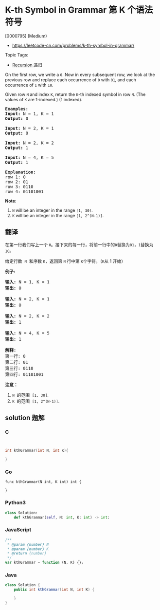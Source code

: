 # K-th Symbol in Grammar 第 K 个语法符号

[0000795] (Medium)

- https://leetcode-cn.com/problems/k-th-symbol-in-grammar/

Topic Tags:

- [Recursion 递归](https://leetcode-cn.com/tag/recursion/)

On the first row, we write a `0`. Now in every subsequent row, we look at the previous row and replace each occurrence of `0` with `01`, and each occurrence of `1` with `10`.

Given row `N` and index `K`, return the `K`\-th indexed symbol in row `N`. (The values of `K` are 1-indexed.) (1 indexed).

<pre><strong>Examples:</strong>
<strong>Input:</strong> N = 1, K = 1
<strong>Output:</strong> 0

<strong>Input:</strong> N = 2, K = 1
<strong>Output:</strong> 0

<strong>Input:</strong> N = 2, K = 2
<strong>Output:</strong> 1

<strong>Input:</strong> N = 4, K = 5
<strong>Output:</strong> 1

<strong>Explanation:</strong>
row 1: 0
row 2: 01
row 3: 0110
row 4: 01101001
</pre>

**Note:**

1.  `N` will be an integer in the range `[1, 30]`.
2.  `K` will be an integer in the range `[1, 2^(N-1)]`.

## 翻译

在第一行我们写上一个 `0`。接下来的每一行，将前一行中的`0`替换为`01`，`1`替换为`10`。

给定行数  `N`  和序数 `K`，返回第 `N` 行中第 `K`个字符。（`K`从 1 开始）

**例子:**

<pre><strong>输入:</strong> N = 1, K = 1
<strong>输出:</strong> 0

<strong>输入:</strong> N = 2, K = 1
<strong>输出:</strong> 0

<strong>输入:</strong> N = 2, K = 2
<strong>输出:</strong> 1

<strong>输入:</strong> N = 4, K = 5
<strong>输出:</strong> 1

<strong>解释:</strong>
第一行: 0
第二行: 01
第三行: 0110
第四行: 01101001
</pre>

**注意：**

1.  `N`  的范围  `[1, 30]`.
2.  `K`  的范围  `[1, 2^(N-1)]`.

## solution 题解

### C

```c


int kthGrammar(int N, int K){

}


```

### Go

```golang
func kthGrammar(N int, K int) int {

}
```

### Python3

```python
class Solution:
    def kthGrammar(self, N: int, K: int) -> int:

```

### JavaScript

```javascript
/**
 * @param {number} N
 * @param {number} K
 * @return {number}
 */
var kthGrammar = function (N, K) {};
```

### Java

```java
class Solution {
    public int kthGrammar(int N, int K) {

    }
}
```
